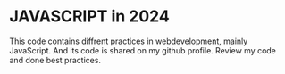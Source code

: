 # JAVASCRIPT in 2024
 This code contains diffrent practices in webdevelopment, mainly JavaScript.
 And its code is shared on my github profile. Review my code and done best practices.